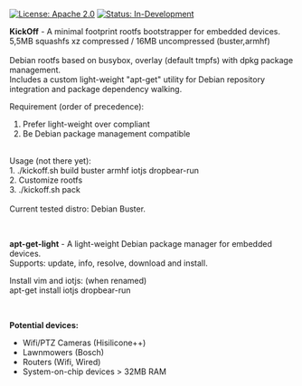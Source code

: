 <p><a href="#" rel="nofollow"><img alt="License: Apache 2.0" src="https://img.shields.io/badge/licence-Apache%202.0-brightgreen.svg?style=flat" style="max-width:100%;"></a>
<a href="#" rel="nofollow" ><img alt="Status: In-Development" src=https://img.shields.io/badge/status-in%E2%80%93development-blue.svg?style=flat" style="max-width:100%;" /></a>
</p>

<p>
<b>KickOff</b> - A minimal footprint rootfs bootstrapper for embedded devices. <br/>
5,5MB squashfs xz compressed / 16MB uncompressed (buster,armhf)<br/>
<br/>
Debian rootfs based on busybox, overlay (default tmpfs) with dpkg package management.<br/>
Includes a custom light-weight "apt-get" utility for Debian repository integration and package dependency walking.<br/>

Requirement (order of precedence):
1. Prefer light-weight over compliant
2. Be Debian package management compatible
<br/>
Usage (not there yet):<br/>
1. ./kickoff.sh build buster armhf iotjs dropbear-run<br/>
2. Customize rootfs<br/>
3. ./kickoff.sh pack<br/>
<br/>
Current tested distro: Debian Buster.
</p>
<br/>
<p>
<b>apt-get-light</b> - A light-weight Debian package manager for embedded devices. <br/>
Supports: update, info, resolve, download and install.

Install vim and iotjs: (when renamed)<br/>
apt-get install iotjs dropbear-run
</p>
<br/>
<p>
<b>Potential devices:</b><br/>
<ul>
  <li>Wifi/PTZ Cameras (Hisilicone++)</li>
  <li>Lawnmowers (Bosch)</li>
  <li>Routers (Wifi, Wired)</li>
  <li>System-on-chip devices > 32MB RAM</li>
</ul>
</p>

